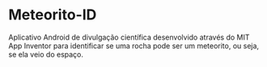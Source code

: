 # Meteorito-ID
Aplicativo Android de divulgação científica desenvolvido através do MIT App Inventor para identificar se uma rocha pode ser um meteorito, ou seja, se ela veio do espaço.
